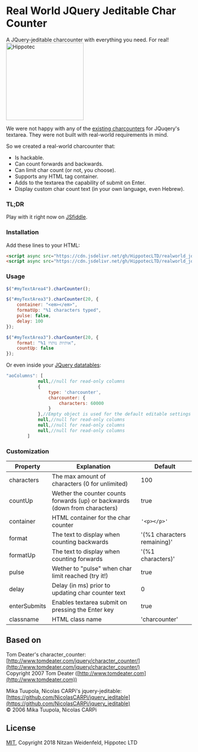 # Real World JQuery Jeditable Char Counter 

A JQuery-jeditable charcounter with everything you need. For real!
<a href="https://www.hippotec.com"><img src="https://scontent.ftlv1-1.fna.fbcdn.net/v/t31.0-8/23415474_1885862811454462_8002399387929507367_o.jpg?_nc_cat=103&amp;oh=2af166f3b43b7567bcd90d44995ba7ff&amp;oe=5C164C85" alt="Hippotec" height="210"></a>

We were not happy with any of the [existing charcounters](https://jeditable.elabftw.net/) for JQuqery's textarea. They were not built with real-world requirements in mind.

So we created a real-world charcounter that:
 - Is hackable.
 - Can count forwards and backwards.
 - Can limit char count (or not, you choose).
 - Supports any HTML tag container.
 - Adds to the textarea the capability of submit on Enter.
 - Display custom char count text (in your own language, even Hebrew).

### TL;DR
Play with it right now on [JSfiddle](http://jsfiddle.net/NRxLP/16/).

### Installation
Add these lines to your HTML:
```HTML
<script async src="https://cdn.jsdelivr.net/gh/HippotecLTD/realworld_jquery_jeditable@1.0.0/dist/jquery.jeditable.charcounter.realworld.min.js"></script>
<script async src="https://cdn.jsdelivr.net/gh/HippotecLTD/realworld_jquery_jeditable@1.0.0/dist/jquery.charcounter.realworld.min.js"></script>
```

### Usage
```javascript
$("#myTextArea4").charCounter();
```

```javascript
$("#myTextArea3").charCounter(20, {
	container: "<em></em>",
	formatUp: "%1 characters typed",
	pulse: false,
	delay: 100
});
```

```javascript
$("#myTextArea3").charCounter(20, {
	format: "%1 אותיות נותרו",
	countUp: false
});
```

Or even inside your [JQuery datatables](https://datatables.net/):
```javascript
"aoColumns": [
            null,//null for read-only columns
            {
                type: 'charcounter',
                charcounter: {
                    characters: 60000
                }
            },//Empty object is used for the default editable settings
            null,//null for read-only columns
            null,//null for read-only columns
            null,//null for read-only columns
        ]
```

### Customization

| Property     	| Explanation                                                                 	| Default                     	|
|--------------	|-----------------------------------------------------------------------------	|-----------------------------	|
| characters   	| The max amount of characters (0 for unlimited)                              	| 100                         	|
| countUp      	| Wether the counter counts forwards (up) or backwards (down from characters) 	| true                        	|
| container    	| HTML container for the char counter                                         	| `'<p></p>'`                 	|
| format       	| The text to display when counting backwards                                 	| '(%1 characters remaining)' 	|
| formatUp     	| The text to display when counting forwards                                  	| '(%1 characters)'           	|
| pulse        	| Wether to "pulse" when char limit reached (try it!)                         	| true                        	|
| delay        	| Delay (in ms) prior to updating char counter text                           	| 0                           	|
| enterSubmits 	| Enables textarea submit on pressing the Enter key                           	| true                        	|
| classname    	| HTML class name                                                             	| 'charcounter'               	|                   	|

## Based on
Tom Deater's character_counter: [http://www.tomdeater.com/jquery/character_counter/](http://www.tomdeater.com/jquery/character_counter/) <br/>Copyright 2007 Tom Deater ([http://www.tomdeater.com](http://www.tomdeater.com))

Mika Tuupola, Nicolas CARPi's jquery-jeditable: [https://github.com/NicolasCARPi/jquery_jeditable](https://github.com/NicolasCARPi/jquery_jeditable)<br/>© 2006 Mika Tuupola, Nicolas CARPi

## License
[MIT](https://www.tldrlegal.com/l/mit), Copyright 2018 Nitzan Weidenfeld, Hippotec LTD

